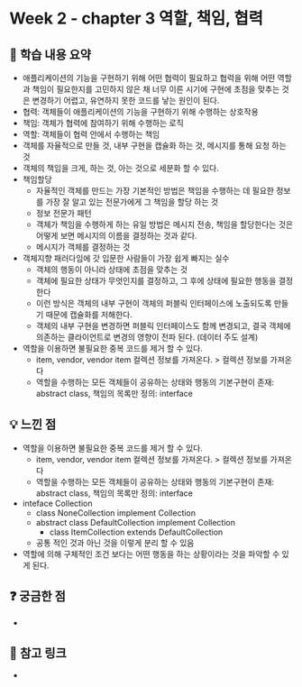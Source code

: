 # Week 2 - chapter 3 역할, 책임, 협력

## 📌 학습 내용 요약
- 애플리케이션의 기능을 구현하기 위해 어떤 협력이 필요하고 협력을 위해 어떤 역할과 책임이 필요한지를 고민하지 않은 채 너무 이른 시기에 구현에 초점을 맞추는 것은 변경하기 어렵고, 유연하지 못한 코드를 낳는 원인이 된다.
- 협력: 객체들이 애플리케이션의 기능을 구현하기 위해 수행하는 상호작용
- 책임: 객체가 협력에 참여하기 위해 수행하는 로직
- 역할: 객체들이 협력 안에서 수행하는 책임
- 객체를 자율적으로 만들 것, 내부 구현을 캡슐화 하는 것, 메시지를 통해 요청 하는 것
- 객체의 책임을 크게, 하는 것, 아는 것으로 세분화 할 수 있다.
- 책임할당
  - 자율적인 객체를 만드는 가장 기본적인 방법은 책임을 수행하는 데 필요한 정보를 가장 잘 알고 있는 전문가에게 그 책임을 할당 하는 것
  - 정보 전문가 패턴
  - 객체가 책임을 수행하게 하는 유일 방법은 메시지 전송, 책임을 할당한다는 것은 어떻게 보면 메시지의 이름을 결정하는 것과 같다.
  - 메시지가 객체를 결정하는 것
- 객체지향 패러다임에 갓 입문한 사람들이 가장 쉽게 빠지는 실수
  - 객체의 행동이 아니라 상태에 초점을 맞추는 것
  - 객체에 필요한 상태가 무엇인지를 결정하고, 그 후에 상태에 필요한 행동을 결정한다
  - 이런 방식은 객체의 내부 구현이 객체의 퍼블릭 인터페이스에 노출되도록 만들기 때문에 캡슐화를 저해한다.
  - 객체의 내부 구현을 변경하면 퍼블릭 인터페이스도 함께 변경되고, 결국 객체에 의존하는 클라이언트로 변경의 영향이 전파 된다. (데이터 주도 설계)
- 역할을 이용하면 불필요한 중복 코드를 제거 할 수 있다.
  - item, vendor, vendor item 컬렉션 정보를 가져온다. > 컬렉션 정보를 가져온다
  - 역할을 수행하는 모든 객체들이 공유하는 상태와 행동의 기본구현이 존재: abstract class, 책임의 목록만 정의: interface


## 💡 느낀 점
- 역할을 이용하면 불필요한 중복 코드를 제거 할 수 있다.
  - item, vendor, vendor item 컬렉션 정보를 가져온다. > 컬렉션 정보를 가져온다
  - 역할을 수행하는 모든 객체들이 공유하는 상태와 행동의 기본구현이 존재: abstract class, 책임의 목록만 정의: interface
- inteface Collection
  - class NoneCollection implement Collection
  - abstract class DefaultCollection implement Collection
    - class ItemCollection extends DefaultCollection
  - 공통 적인 것과 아닌 것을 이렇게 분리 할 수 있음
- 역할에 의해 구체적인 조건 보다는 어떤 행동을 하는 상황이라는 것을 파악할 수 있게 된다.


## ❓ 궁금한 점
- 


## 🔗 참고 링크
-

